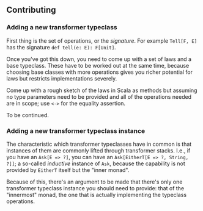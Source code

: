 ## Contributing

### Adding a new transformer typeclass

First thing is the set of operations, or the *signature*.
For example `Tell[F, E]` has the signature `def tell(e: E): F[Unit]`.

Once you've got this down, you need to come up with a set of laws and a base typeclass.
These have to be worked out at the same time, because choosing base classes with more operations gives
you richer potential for laws but restricts implementations severely.

Come up with a rough sketch of the laws in Scala as methods but assuming no type parameters need to be
provided and all of the operations needed are in scope; use `<->` for the equality assertion.

To be continued.

### Adding a new transformer typeclass instance

The characteristic which transformer typeclasses have in common is that instances of them are
commonly lifted through transformer stacks. I.e., if you have an `Ask[E => ?]`, you can
have an `Ask[EitherT[E => ?, String, ?]]`; a so-called *inductive* instance of `Ask`,
because the capability is not provided by `EitherT` itself but the "inner monad".

Because of this, there's an argument to be made that there's only one transformer
typeclass instance you should need to provide: that of the "innermost" monad, the one
that is actually implementing the typeclass operations.
